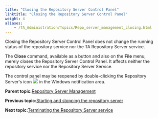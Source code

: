 ```yaml
--- 
title: "Closing the Repository Server Control Panel"
linktitle: "Closing the Repository Server Control Panel"
weight: 4
aliases: 
    - /TA_Administration/Topics/Repo_server_management_closing.html
---
```


Closing the Repository Server Control Panel does not change the running status of the repository service nor the TA Repository Server service.

The **Close** command, available as a button and also on the **File** menu, merely closes the Repository Server Control Panel. It affects neither the repository service nor the Repository Server Service.

The control panel may be reopened by double-clicking the Repository Server's icon ![](/images//Images/admin_RS_icn_RSrunning.png) in the Windows notification area.

**Parent topic:**[Repository Server Management](/TA_Administration/Topics/Repo_server_management.html)

**Previous topic:**[Starting and stopping the repository server](/TA_Administration/Topics/Repo_server_management_starting_stopping.html)

**Next topic:**[Terminating the Repository Server service](/TA_Administration/Topics/Repo_server_management_terminating.html)

